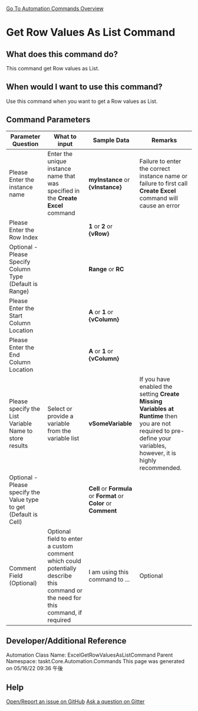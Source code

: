 <!--TITLE: Get Row Values As List Command -->
<!-- SUBTITLE: a command in the Excel Commands group. -->
[Go To Automation Commands Overview](/automation-commands.md)


# Get Row Values As List Command


## What does this command do?
This command get Row values as List.


## When would I want to use this command?
Use this command when you want to get a Row values as List.


## Command Parameters
| Parameter Question   	| What to input  	|  Sample Data 	| Remarks  	|
| ---                    | ---               | ---           | ---       |
|Please Enter the instance name|Enter the unique instance name that was specified in the **Create Excel** command|**myInstance** or **{vInstance}**|Failure to enter the correct instance name or failure to first call **Create Excel** command will cause an error|
|Please Enter the Row Index||**1** or **2** or **{vRow}**||
|Optional - Please Specify Column Type (Default is Range)||**Range** or **RC**||
|Please Enter the Start Column Location||**A** or **1** or **{vColumn}**||
|Please Enter the End Column Location||**A** or **1** or **{vColumn}**||
|Please specify the List Variable Name to store results|Select or provide a variable from the variable list|**vSomeVariable**|If you have enabled the setting **Create Missing Variables at Runtime** then you are not required to pre-define your variables, however, it is highly recommended.|
|Optional - Please specify the Value type to get (Default is Cell)||**Cell** or **Formula** or **Format** or **Color** or **Comment**||
|Comment Field (Optional)|Optional field to enter a custom comment which could potentially describe this command or the need for this command, if required|I am using this command to ...|Optional|


















## Developer/Additional Reference
Automation Class Name: ExcelGetRowValuesAsListCommand
Parent Namespace: taskt.Core.Automation.Commands
This page was generated on 05/16/22 09:36 午後


## Help
[Open/Report an issue on GitHub](https://github.com/saucepleez/taskt/issues/new)
[Ask a question on Gitter](https://gitter.im/taskt-rpa/Lobby)
